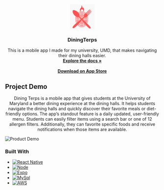 <!-- PROJECT LOGO -->
<br />
<div align="center">
  <a href="https://github.com/PShah81/DiningTerps">
    <img src="Client/assets/app_logo_android.jpg" alt="Logo" width="80" height="80">
  </a>

<h3 align="center">DiningTerps</h3>

  <p align="center">
    This is a mobile app I made for my university, UMD, that makes navigating their dining halls easier. 
    <br />
    <a href="https://github.com/PShah81/DiningTerps"><strong>Explore the docs »</strong></a>
    <br />
    <br />
    <a href="https://apps.apple.com/us/app/dining-terps/id6596782953"><strong> Download on App Store </strong></a>
    <br />
  </p>
</div>




<!-- ABOUT THE PROJECT -->
## Project Demo
<p align="center">
  Dining Terps is a mobile app that gives students at the University of Maryland a better dining experience at the dining halls. It helps students navigate the dining halls and quickly discover their favorite meals or diet-friendly options. The app’s standout feature is a daily updated, user-friendly menu. Students can easily filter items using a search bar or one of 12 allergen filters. Additionally, they can favorite specific foods and receive notifications when those items are available.
</p>

![Product Demo][product-video]

### Built With

* [![React Native][React Native]][React-url]
* [![Node][Node.js]][Node-url]
* [![Expo][Expo]][Expo-url]
* [![MySql][MySql]][MySql-url]
* [![AWS][AWS]][AWS-url]



<!-- MARKDOWN LINKS & IMAGES -->
[linkedin-shield]: https://img.shields.io/badge/-LinkedIn-black.svg?style=for-the-badge&logo=linkedin&colorB=555
[linkedin-url]: https://linkedin.com/in/linkedin_username
[product-video]: https://github.com/PShah81/DiningTerps/assets/99997224/559c4fd8-1364-4bd5-8246-b4a5be39df7d
[React Native]: https://img.shields.io/badge/React_Native-v0.74.3-61DAFB?style=for-the-badge&logo=react&logoColor=black
[React-url]: https://reactnative.dev
[Node.js]: https://img.shields.io/badge/Node.js-v20.8.0-green?style=for-the-badge&logo=node.js&logoColor=white
[Node-url]: https://nodejs.org/en
[Expo]: https://img.shields.io/badge/Expo-v51.0.0-000020?style=for-the-badge&logo=expo&logoColor=white
[Expo-url]: https://docs.expo.dev/versions/latest/sdk/url/
[MySql]: https://img.shields.io/badge/MySQL-v8.0.34-4479A1?style=for-the-badge&logo=mysql&logoColor=white
[MySql-url]: https://www.mysql.com
[AWS]: https://img.shields.io/badge/AWS-Cloud-orange?style=for-the-badge&logo=amazonaws&logoColor=white
[AWS-url]: https://aws.amazon.com



